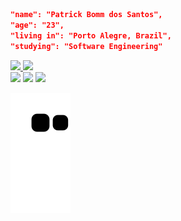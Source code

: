 ```json
"name": "Patrick Bomm dos Santos",
"age": "23",
"living in": "Porto Alegre, Brazil",
"studying": "Software Engineering"
```
<div>
<a href="https://github.com/PatrickBomm">
<img height="180em" src="https://github-readme-stats.vercel.app/api?username=PatrickBomm&show_icons=true&theme=dark"/>
<img height="180ec" src="https://github-readme-stats.vercel.app/api/top-langs/?username=PatrickBomm&layout=compact&langs_count16&theme=dark"/>
</div>

<div>
<a href="https://discord.com/channels/Patrick Santos#6151" target="_blank"><img src="https://img.shields.io/badge/Discord-5865F2?style=for-the-badge&logo=discord&logoColor=white" target="_blank"></a>
<a href="https://www.instagram.com/patrick_bomm/" target="_blank"><img src="https://img.shields.io/badge/Instagram-E4405F?style=for-the-badge&logo=instagram&logoColor=white" target="_blank"></a>
<a href="https://www.linkedin.com/in/patrick-dos-santos-443601204/" target="_blank"><img src="https://img.shields.io/badge/LinkedIn-0077B5?style=for-the-badge&logo=linkedin&logoColor=white" target="_blank"></a>
</div>

  
  ![Snake animation](https://github.com/PatrickBomm/PatrickBomm/blob/output/github-contribution-grid-snake.svg)
